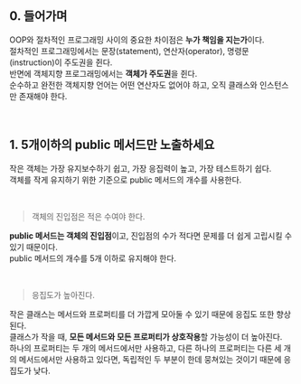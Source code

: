 ## 0. 들어가며
OOP와 절차적인 프로그래밍 사이의 중요한 차이점은 **누가 책임을 지는가**이다.  
절차적인 프로그래밍에서는 문장(statement), 연산자(operator), 명령문(instruction)이 주도권을 쥔다.  
반면에 객체지향 프로그래밍에서는 **객체가 주도권**을 쥔다.  
순수하고 완전한 객체지향 언어는 어떤 연산자도 없어야 하고, 오직 클래스와 인스턴스만 존재해야 한다.  

<br>

## 1. 5개이하의 public 메서드만 노출하세요
작은 객체는 가장 유지보수하기 쉽고, 가장 응집력이 높고, 가장 테스트하기 쉽다.  
객체를 작게 유지하기 위한 기준으로 public 메서드의 개수를 사용한다.  

<br>

> 객체의 진입점은 적은 수여야 한다.

**public 메서드는 객체의 진입점**이고, 진입점의 수가 적다면 문제를 더 쉽게 고립시킬 수 있기 때문이다.  
public 메서드의 개수를 5개 이하로 유지해야 한다.

<br>

> 응집도가 높아진다.

작은 클래스는 메서드와 프로퍼티를 더 가깝게 모아둘 수 있기 때문에 응집도 또한 향상된다.  
클래스가 작을 때, **모든 메서드와 모든 프로퍼티가 상호작용**할 가능성이 더 높아진다.  
하나의 프로퍼티는 두 개의 메서드에서만 사용하고, 다른 하나의 프로퍼티는 다른 세 개의 메서드에서만 사용하고 있다면, 독립적인 두 부분이 한데 뭉쳐있는 것이기 때문에 응집도가 낮다.  
